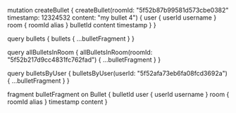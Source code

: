 mutation createBullet {
  createBullet(roomId: "5f52b87b99581d573cbe0382" timestamp: 12324532 content: "my bullet 4") {
    user {
      userId
      username
    }
    room {
      roomId
      alias
    }
    bulletId
    content
    timestamp
  }
}


query bullets {
  bullets {
    ...bulletFragment
  }
}


query allBulletsInRoom {
  allBulletsInRoom(roomId: "5f52b217d9cc4831fc762fad") {
      ...bulletFragment
  }
}

query bulletsByUser {
  bulletsByUser(userId: "5f52afa73eb6fa08fcd3692a") {
    ...bulletFragment
  }
}

fragment bulletFragment on Bullet {
  bulletId
    user {
      userId
      username
    }
    room {
      roomId
      alias
		}
    timestamp
    content
}